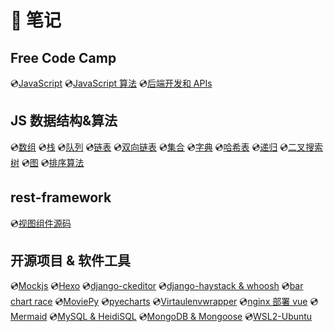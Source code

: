# 📔 笔记

## Free Code Camp

💿[JavaScript](/note-book/free-code-camp/javascript.md)
💿[JavaScript 算法](/note-book/free-code-camp/js-algorithms.md)
💿[后端开发和 APIs](/note-book/free-code-camp/backend.md)

## JS 数据结构&算法

💿[数组](/note-book/data-structure/数组.md)
💿[栈](/note-book/data-structure/栈.md)
💿[队列](/note-book/data-structure/队列.md)
💿[链表](/note-book/data-structure/链表.md)
💿[双向链表](/note-book/data-structure/双向链表.md)
💿[集合](/note-book/data-structure/集合.md)
💿[字典](/note-book/data-structure/字典.md)
💿[哈希表](/note-book/data-structure/哈希表.md)
💿[递归](/note-book/data-structure/递归.md)
💿[二叉搜索树](/note-book/data-structure/二叉搜索树.md)
💿[图](/note-book/data-structure/图.md)
💿[排序算法](/note-book/data-structure/排序算法.md)

## rest-framework

💿[视图组件源码](/note-book/rest-framework/rest-views.md)

## 开源项目 & 软件工具

💿[Mockjs](/note-book/project-library/mockjs.md)
💿[Hexo](/note-book/project-library/hexo.md)
💿[django-ckeditor](/note-book/project-library/django-ckeditor.md)
💿[django-haystack & whoosh](/note-book/project-library/django-haystack.md)
💿[bar chart race](/note-book/project-library/bar-chart-race.md)
💿[MoviePy](/note-book/project-library/moviepy.md)
💿[pyecharts](/note-book/project-library/pyecharts.md)
💿[Virtaulenvwrapper](/note-book/project-library/virtualenv.md)
💿[nginx 部署 vue](/note-book/software-tool/nginx.md)
💿[Mermaid](/note-book/software-tool/mermaid.md)
💿[MySQL & HeidiSQL](/note-book/software-tool/mysql.md)
💿[MongoDB & Mongoose](/note-book/software-tool/mongodb.md)
💿[WSL2-Ubuntu](/note-book/software-tool/wsl2.md)
